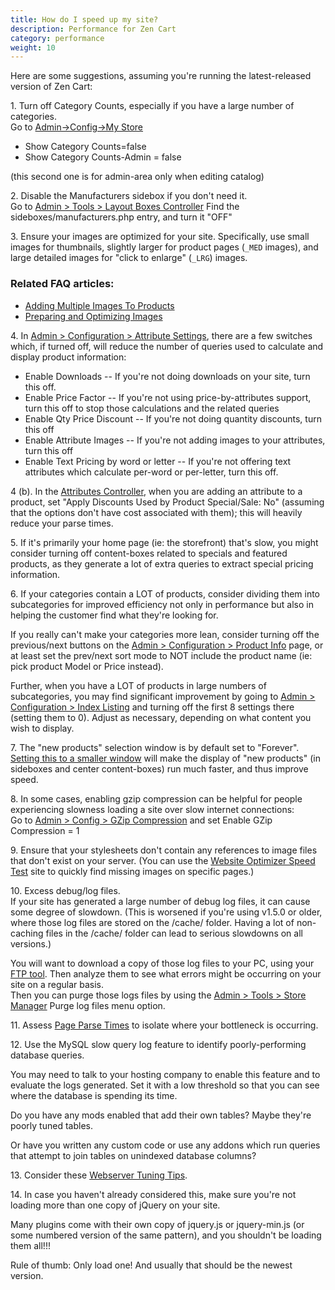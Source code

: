 ```yaml
---
title: How do I speed up my site? 
description: Performance for Zen Cart 
category: performance
weight: 10
---
```



Here are some suggestions, assuming you're running the latest-released version of Zen Cart:  

1\. Turn off Category Counts, especially if you have a large number of categories.  
Go to [Admin->Config->My Store](/user/admin_pages/configuration/configuration_mystore/) 

- Show Category Counts=false  
- Show Category Counts-Admin = false  

(this second one is for admin-area only when editing catalog)  

2\. Disable the Manufacturers sidebox if you don't need it.  
Go to [Admin > Tools > Layout Boxes Controller](/user/admin_pages/tools/layout_boxes_controller/)
    Find the sideboxes/manufacturers.php entry, and turn it "OFF"  

3\. Ensure your images are optimized for your site.  Specifically, use small images for thumbnails, slightly larger for product pages (`_MED` images), and large detailed images for "click to enlarge" (`_LRG`) images.  

### Related FAQ articles:  
- [Adding Multiple Images To Products](/user/images/adding_multiple_images_to_a_product/) 
- [Preparing and Optimizing Images](/user/images/images_howto) 

4\. In [Admin > Configuration > Attribute Settings](/user/admin_pages/configuration/configuration_attributesettings/), there are a few switches which, if turned off, will reduce the number of queries used to calculate and display product information:  

- Enable Downloads -- If you're not doing downloads on your site, turn this off.  
- Enable Price Factor -- If you're not using price-by-attributes support, turn this off to stop those calculations and the related queries  
- Enable Qty Price Discount -- If you're not doing quantity discounts, turn this off  
- Enable Attribute Images -- If you're not adding images to your attributes, turn this off  
- Enable Text Pricing by word or letter -- If you're not offering text attributes which calculate per-word or per-letter, turn this off.  

4 (b). In the [Attributes Controller](/user/admin_pages/catalog/attributes_controller/), when you are adding an attribute to a product, set "Apply Discounts Used by Product Special/Sale: No" (assuming that the options don't have cost associated with them); this will heavily reduce your parse times.  

5\. If it's primarily your home page (ie: the storefront) that's slow, you might consider turning off content-boxes related to specials and featured products, as they generate a lot of extra queries to extract special pricing information.  

6\. If your categories contain a LOT of products, consider dividing them into subcategories for improved efficiency not only in performance but also in helping the customer find what they're looking for.  

If you really can't make your categories more lean, consider turning off the previous/next buttons on the [Admin > Configuration > Product Info](/user/admin_pages/configuration/configuration_productinfo/) page, or at least set the prev/next sort mode to NOT include the product name (ie: pick product Model or Price instead).  

Further, when you have a LOT of products in large numbers of subcategories, you may find significant improvement by going to [Admin > Configuration > Index Listing](/user/admin_pages/configuration/configuration_indexlisting/) and turning off the first 8 settings there (setting them to 0). Adjust as necessary, depending on what content you wish to display.  

7\. The "new products" selection window is by default set to "Forever". [Setting this to a smaller window](/user/admin/admin_misc/#what-determines-if-a-product-is-new) will make the display of "new products" (in sideboxes and center content-boxes) run much faster, and thus improve speed.  

8\. In some cases, enabling gzip compression can be helpful for people experiencing slowness loading a site over slow internet connections:  
Go to [Admin > Config > GZip Compression](/user/admin_pages/configuration/configuration_gzipcompression/) and set Enable GZip Compression = 1  

9\. Ensure that your stylesheets don't contain any references to image files that don't exist on your server. (You can use the [Website Optimizer Speed Test](http://www.websiteoptimization.com/services/analyze/index.html) site to quickly find missing images on specific pages.)  

10\. Excess debug/log files.  
If your site has generated a large number of debug log files, it can cause some degree of slowdown. (This is worsened if you're using v1.5.0 or older, where those log files are stored on the /cache/ folder. Having a lot of non-caching files in the /cache/ folder can lead to serious slowdowns on all versions.)  

You will want to download a copy of those log files to your PC, using your [FTP tool](/user/first_steps/useful_tools/#ftp-tools). Then analyze them to see what errors might be occurring on your site on a regular basis.  
Then you can purge those logs files by using the [Admin > Tools > Store Manager](/user/admin_pages/tools/store_manager/) Purge log files menu option.  

11\. Assess [Page Parse Times](/user/performance/page_parse_times) to isolate where your bottleneck is occurring.  

12\. Use the MySQL slow query log feature to identify poorly-performing database queries.  

You may need to talk to your hosting company to enable this feature and to evaluate the logs generated. Set it with a low threshold so that you can see where the database is spending its time.  

Do you have any mods enabled that add their own tables? Maybe they're poorly tuned tables.  

Or have you written any custom code or use any addons which run queries that attempt to join tables on unindexed database columns?  

13\. Consider these [Webserver Tuning Tips](/user/performance/webserver_tuning).

14\. In case you haven't already considered this, make sure you're not loading more than one copy of jQuery on your site.  

Many plugins come with their own copy of jquery.js or jquery-min.js (or some numbered version of the same pattern), and you shouldn't be loading them all!!!  

Rule of thumb: Only load one! And usually that should be the newest version.</font>
